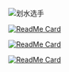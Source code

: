 ![划水选手](https://github-readme-stats.vercel.app/api?username=zhanghaijun666&hide=contribs,prs&count_private=true&show_icons=true&theme=radical)

[![ReadMe Card](https://github-readme-stats.vercel.app/api/pin/?username=zhanghaijun666&repo=learn-java)](https://github.com/zhanghaijun666/learn-java)

[![ReadMe Card](https://github-readme-stats.vercel.app/api/pin/?username=zhanghaijun666&repo=blog-server)](https://github.com/zhanghaijun666/blog-server)

[![ReadMe Card](https://github-readme-stats.vercel.app/api/pin/?username=zhanghaijun666&repo=blog-vue)](https://github.com/zhanghaijun666/blog-vue)

<!--
### Hi there 👋
**zhanghaijun666/zhanghaijun666** is a ✨ _special_ ✨ repository because its `README.md` (this file) appears on your GitHub profile.

Here are some ideas to get you started:

- 🔭 I’m currently working on ...
- 🌱 I’m currently learning ...
- 👯 I’m looking to collaborate on ...
- 🤔 I’m looking for help with ...
- 💬 Ask me about ...
- 📫 How to reach me: ...
- 😄 Pronouns: ...
- ⚡ Fun fact: ...

https://github.com/anuraghazra/github-readme-stats/blob/master/readme_cn.md
-->
